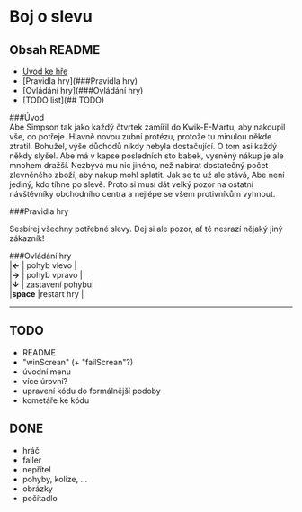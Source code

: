 ﻿# Boj o slevu <br>
## Obsah README <br>
* [Úvod ke hře](###Úvod) <br>
* [Pravidla hry](###Pravidla hry) <br>
* [Ovládání hry](###Ovládání hry) <br>
* [TODO list](## TODO) <br>

###Úvod <br>
Abe Simpson tak jako každý čtvrtek zamířil do Kwik-E-Martu, aby nakoupil vše, co potřeje. Hlavně novou zubní protézu, protože tu minulou někde ztratil.
Bohužel, výše důchodů nikdy nebyla dostačující. O tom asi každý někdy slyšel.
Abe má v kapse posledních sto babek, vysněný nákup je ale mnohem dražší. Nezbývá mu nic jiného, než nabírat dostatečný počet zlevněného zboží, aby nákup mohl splatit.
Jak se to už ale stává, Abe není jediný, kdo tíhne po slevě. Proto si musí dát velký pozor na ostatní návštěvníky obchodního centra a nejlépe se všem protivníkům vyhnout. <br>

###Pravidla hry <br>

Sesbírej všechny potřebné slevy. Dej si ale pozor, ať tě nesrazí nějaký jiný zákazník! <br>

###Ovládání hry <br>
|**←**     | pohyb vlevo     | <br>
|**→**     | pohyb vpravo    | <br>
|**↓**     | zastavení pohybu| <br>
|**space** |restart hry      | <br>

---

## TODO <br>
* README <br>
* "winScrean" (+ "failScrean"?) <br>
* úvodní menu <br>
* více úrovní? <br>
* upravení kódu do formálnější podoby <br>
* kometáře ke kódu <br>

## DONE <br>
* hráč <br>
* faller <br>
* nepřítel <br>
* pohyby, kolize, ... <br>
* obrázky <br>
* počítadlo <br>